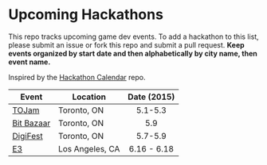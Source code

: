 Upcoming Hackathons
=====================

This repo tracks upcoming game dev events. To add a hackathon to this list, please submit an issue or fork this repo and submit a pull request. **Keep events organized by start date and then alphabetically by city name, then event name.**

Inspired by the [Hackathon Calendar](([https://github.com/japacible/Hackathon-Calendar])) repo.

| Event                                               | Location        | Date (2015)            |
| -------------------------------------------------------------- |-------------  | :---------------------:|
| [TOJam]([http://www.tojam.ca/]) | Toronto, ON | 5.1-5.3 |
| [Bit Bazaar]([https://bentomiso.com/bit-bazaar-spring-fair-2014]) | Toronto, ON | 5.9 |
| [DigiFest]([http://torontodigifest.ca/2015/]) | Toronto, ON | 5.7-5.9 |  
| [E3]([https://www.e3expo.com/]) | Los Angeles, CA | 6.16 - 6.18 |
